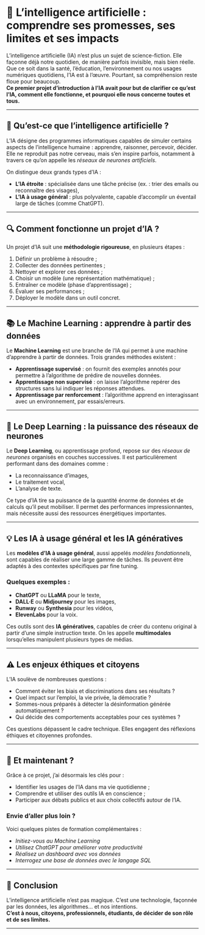 # 🤖 L’intelligence artificielle : comprendre ses promesses, ses limites et ses impacts

L’intelligence artificielle (IA) n’est plus un sujet de science-fiction. Elle façonne déjà notre quotidien, de manière parfois invisible, mais bien réelle. Que ce soit dans la santé, l’éducation, l’environnement ou nos usages numériques quotidiens, l’IA est à l’œuvre. Pourtant, sa compréhension reste floue pour beaucoup.  
**Ce premier projet d’introduction à l’IA avait pour but de clarifier ce qu’est l’IA, comment elle fonctionne, et pourquoi elle nous concerne toutes et tous.**

---

## 🧠 Qu’est-ce que l’intelligence artificielle ?

L’IA désigne des programmes informatiques capables de simuler certains aspects de l’intelligence humaine : apprendre, raisonner, percevoir, décider. Elle ne reproduit pas notre cerveau, mais s’en inspire parfois, notamment à travers ce qu’on appelle les *réseaux de neurones artificiels*.

On distingue deux grands types d’IA :

- **L’IA étroite** : spécialisée dans une tâche précise (ex. : trier des emails ou reconnaître des visages),
- **L’IA à usage général** : plus polyvalente, capable d’accomplir un éventail large de tâches (comme ChatGPT).

---

## 🔍 Comment fonctionne un projet d’IA ?

Un projet d’IA suit une **méthodologie rigoureuse**, en plusieurs étapes :

1. Définir un problème à résoudre ;
2. Collecter des données pertinentes ;
3. Nettoyer et explorer ces données ;
4. Choisir un modèle (une représentation mathématique) ;
5. Entraîner ce modèle (phase d’apprentissage) ;
6. Évaluer ses performances ;
7. Déployer le modèle dans un outil concret.

---

## 📚 Le Machine Learning : apprendre à partir des données

Le **Machine Learning** est une branche de l’IA qui permet à une machine d’apprendre à partir de données. Trois grandes méthodes existent :

- **Apprentissage supervisé** : on fournit des exemples annotés pour permettre à l’algorithme de prédire de nouvelles données.
- **Apprentissage non supervisé** : on laisse l’algorithme repérer des structures sans lui indiquer les réponses attendues.
- **Apprentissage par renforcement** : l’algorithme apprend en interagissant avec un environnement, par essais/erreurs.

---

## 🧬 Le Deep Learning : la puissance des réseaux de neurones

Le **Deep Learning**, ou apprentissage profond, repose sur des *réseaux de neurones* organisés en couches successives. Il est particulièrement performant dans des domaines comme :

- La reconnaissance d’images,
- Le traitement vocal,
- L’analyse de texte.

Ce type d’IA tire sa puissance de la quantité énorme de données et de calculs qu’il peut mobiliser. Il permet des performances impressionnantes, mais nécessite aussi des ressources énergétiques importantes.

---

## 💡 Les IA à usage général et les IA génératives

Les **modèles d’IA à usage général**, aussi appelés *modèles fondationnels*, sont capables de réaliser une large gamme de tâches. Ils peuvent être adaptés à des contextes spécifiques par fine tuning.

### Quelques exemples :

- **ChatGPT** ou **LLaMA** pour le texte,
- **DALL·E** ou **Midjourney** pour les images,
- **Runway** ou **Synthesia** pour les vidéos,
- **ElevenLabs** pour la voix.

Ces outils sont des **IA génératives**, capables de créer du contenu original à partir d’une simple instruction texte. On les appelle **multimodales** lorsqu’elles manipulent plusieurs types de médias.

---

## ⚠️ Les enjeux éthiques et citoyens

L’IA soulève de nombreuses questions :

- Comment éviter les biais et discriminations dans ses résultats ?
- Quel impact sur l’emploi, la vie privée, la démocratie ?
- Sommes-nous préparés à détecter la désinformation générée automatiquement ?
- Qui décide des comportements acceptables pour ces systèmes ?

Ces questions dépassent le cadre technique. Elles engagent des réflexions éthiques et citoyennes profondes.

---

## 🚀 Et maintenant ?

Grâce à ce projet, j’ai désormais les clés pour :

- Identifier les usages de l’IA dans ma vie quotidienne ;
- Comprendre et utiliser des outils IA en conscience ;
- Participer aux débats publics et aux choix collectifs autour de l’IA.

### Envie d’aller plus loin ?

Voici quelques pistes de formation complémentaires :

- *Initiez-vous au Machine Learning*
- *Utilisez ChatGPT pour améliorer votre productivité*
- *Réalisez un dashboard avec vos données*
- *Interrogez une base de données avec le langage SQL*

---

## 🧭 Conclusion

L’intelligence artificielle n’est pas magique. C’est une technologie, façonnée par les données, les algorithmes… et nos intentions.  
**C’est à nous, citoyens, professionnels, étudiants, de décider de son rôle et de ses limites.**

---
